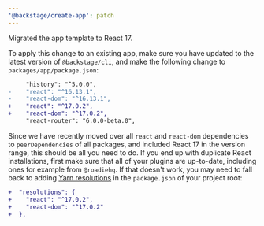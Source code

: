 ```yaml
---
'@backstage/create-app': patch
---
```


Migrated the app template to React 17.

To apply this change to an existing app, make sure you have updated to the latest version of `@backstage/cli`, and make the following change to `packages/app/package.json`:

```diff
     "history": "^5.0.0",
-    "react": "^16.13.1",
-    "react-dom": "^16.13.1",
+    "react": "^17.0.2",
+    "react-dom": "^17.0.2",
     "react-router": "6.0.0-beta.0",
```

Since we have recently moved over all `react` and `react-dom` dependencies to `peerDependencies` of all packages, and included React 17 in the version range, this should be all you need to do. If you end up with duplicate React installations, first make sure that all of your plugins are up-to-date, including ones for example from `@roadiehq`. If that doesn't work, you may need to fall back to adding [Yarn resolutions](https://classic.yarnpkg.com/lang/en/docs/selective-version-resolutions/) in the `package.json` of your project root:

```diff
+  "resolutions": {
+    "react": "^17.0.2",
+    "react-dom": "^17.0.2"
+  },
```
